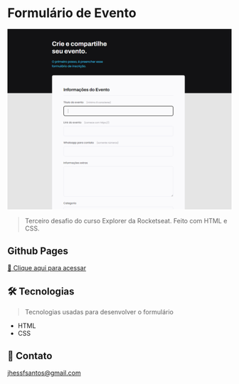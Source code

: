 # Formulário de Evento

![preview](/.github/preview.png)

> Terceiro desafio do curso Explorer da Rocketseat. Feito com HTML e CSS.

## Github Pages
[🔗 Clique aqui para acessar](https://jhessfrois.github.io/formulario-evento/)

## 🛠 Tecnologias
> Tecnologias usadas para desenvolver o formulário

- HTML
- CSS

## 🖤 Contato

jhessfsantos@gmail.com
